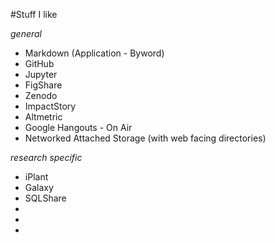 #Stuff I like

_general_          
- Markdown (Application - Byword)        
- GitHub        
- Jupyter         
- FigShare          
- Zenodo       
- ImpactStory        
- Altmetric        
- Google Hangouts - On Air          
- Networked Attached Storage (with web facing directories)        


_research specific_          
- iPlant         
- Galaxy        
- SQLShare        
- 
- 
- 